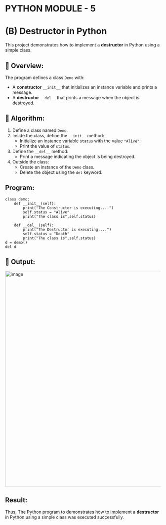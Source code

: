 # PYTHON MODULE - 5
# (B) Destructor in Python

This project demonstrates how to implement a **destructor** in Python using a simple class.

## 🚀 Overview:

The program defines a class `Demo` with:

- A **constructor** `__init__` that initializes an instance variable and prints a message.
- A **destructor** `__del__` that prints a message when the object is destroyed.

## 🧠 Algorithm:

1. Define a class named `Demo`.
2. Inside the class, define the `__init__` method:
   - Initialize an instance variable `status` with the value `"Alive"`.
   - Print the value of `status`.
3. Define the `__del__` method:
   - Print a message indicating the object is being destroyed.
4. Outside the class:
   - Create an instance of the `Demo` class.
   - Delete the object using the `del` keyword.
## Program:

    class demo:
        def __init__(self):
            print("The Constructor is executing....")
            self.status = "Alive"
            print("The class is",self.status)
        
        def __del__(self):
            print("The Destructor is executing....")
            self.status = "Death"
            print("The class is",self.status)
    d = demo()
    del d

## 🧪 Output:

<img width="1918" height="700" alt="image" src="https://github.com/user-attachments/assets/81cb6d39-70e3-4885-b21a-611bbfdc19c9" />

## Result:

Thus, The Python program to demonstrates how to implement a **destructor** in Python using a simple class was executed successfully.

